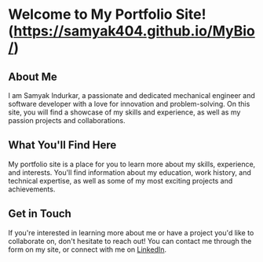 # Welcome to My Portfolio Site! (https://samyak404.github.io/MyBio/)

## About Me

I am Samyak Indurkar, a passionate and dedicated mechanical engineer and software developer with a love for innovation and problem-solving. On this site, you will find a showcase of my skills and experience, as well as my passion projects and collaborations.

## What You'll Find Here

My portfolio site is a place for you to learn more about my skills, experience, and interests. You'll find information about my education, work history, and technical expertise, as well as some of my most exciting projects and achievements.

## Get in Touch

If you're interested in learning more about me or have a project you'd like to collaborate on, don't hesitate to reach out! You can contact me through the form on my site, or connect with me on [LinkedIn](https://www.linkedin.com/in/samyak-indurkar-627844153).

